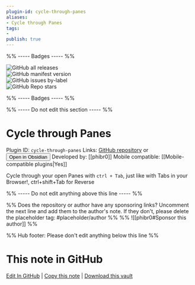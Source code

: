 ```yaml
---
plugin-id: cycle-through-panes
aliases:
- Cycle through Panes
tags: 
- 
publish: true
---
```


%% ----- Badges ----- %%

![GitHub all releases](https://img.shields.io/github/downloads/phibr0/cycle-through-panes/total?color=573E7A&logo=github&style=for-the-badge)   
![GitHub manifest version](https://img.shields.io/github/manifest-json/v/phibr0/cycle-through-panes?color=573E7A&logo=github&style=for-the-badge)   
![GitHub issues by-label](https://img.shields.io/github/issues/phibr0/cycle-through-panes/help%20wanted?color=573E7A&logo=github&style=for-the-badge)   
![GitHub Repo stars](https://img.shields.io/github/stars/phibr0/cycle-through-panes?color=573E7A&logo=github&style=for-the-badge)

%% ----- Badges ----- %%

%% ----- Do not edit this section ----- %%

# Cycle through Panes

Plugin ID: `cycle-through-panes`
Links: [GitHub repository](https://github.com/phibr0/cycle-through-panes) or [<button id=HH>Open in Obsidian</button>](obsidian://show-plugin?id=cycle-through-panes)
Developed by: [[phibr0]]
Mobile compatible: [[Mobile-compatible plugins|Yes]]

Cycle through your open Panes with `ctrl + Tab`, just like with Tabs in your Browser!, ctrl+shift+Tab for Reverse

%% ----- Do not edit anything above this line ----- %% 

%% Does the repository or author have any sponsoring links? Uncomment the next line and add them to the author's note. If they don't, please delete the placeholder tag: #placeholder/author %%
%% ![[phibr0#Sponsor this author]] %%

%% Hub footer: Please don't edit anything below this line %%

# This note in GitHub

<span class="git-footer">[Edit In GitHub](https://github.dev/obsidian-community/obsidian-hub/blob/main/02%20-%20Community%20Expansions/02.05%20All%20Community%20Expansions/Plugins/cycle-through-panes.md "git-hub-edit-note") | [Copy this note](https://raw.githubusercontent.com/obsidian-community/obsidian-hub/main/02%20-%20Community%20Expansions/02.05%20All%20Community%20Expansions/Plugins/cycle-through-panes.md "git-hub-copy-note") | [Download this vault](https://github.com/obsidian-community/obsidian-hub/archive/refs/heads/main.zip "git-hub-download-vault") </span>
